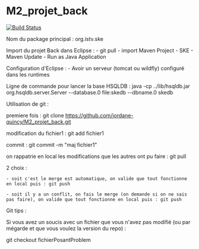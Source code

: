 # M2_projet_back

[![Build Status](https://travis-ci.org/jordane-quincy/M2_projet_back.svg?branch=master)](https://travis-ci.org/jordane-quincy/M2_projet_back) 

Nom du package principal : 
org.istv.ske

Import du projet Back dans Eclipse :
	- git pull
	- import Maven Project
	- SKE
	- Maven Update
	- Run as Java Application
	
Configuration d'Eclipse :
	- Avoir un serveur (tomcat ou wildfly) configuré dans les runtimes


Ligne de commande pour lancer la base HSQLDB :
java -cp ../lib/hsqldb.jar org.hsqldb.server.Server --database.0 file:skedb --dbname.0 skedb

Utilisation de git :

premiere fois : git clone https://github.com/jordane-quincy/M2_projet_back.git

modification du fichier1 : git add fichier1

commit : git commit -m "maj fichier1"

on rappatrie en local les modifications que les autres ont pu faire : git pull

2 choix :

	- soit c'est le merge est automatique, on valide que tout fonctionne en local puis : git push

	- soit il y a un conflit, on fais le merge (on demande si on ne sais pas faire), on valide que tout fonctionne en local puis : git push

Git tips :

Si vous avez un soucis avec un fichier que vous n'avez pas modifié (ou par mégarde et que vous voulez la version du repo) :

git checkout fichierPosantProblem
